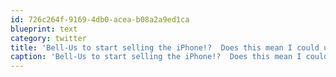 ```yaml
---
id: 726c264f-9169-4db0-acea-b08a2a9ed1ca
blueprint: text
category: twitter
title: 'Bell-Us to start selling the iPhone!?  Does this mean I could use an Android phone on their network? #bell #telus'
caption: 'Bell-Us to start selling the iPhone!?  Does this mean I could use an Android phone on their network? <span class="hashtag hashtag_local">#<a href="http://tweettemp.darylchymko.ca/?tag=bell">bell</a> <span class="hashtag hashtag_local">#<a href="http://tweettemp.darylchymko.ca/?tag=telus">telus</a>'
---
```

